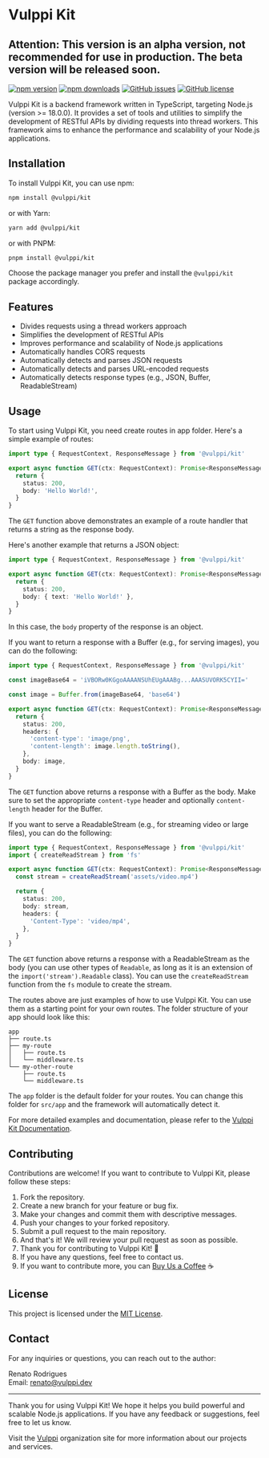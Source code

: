 # Vulppi Kit

## Attention: This version is an alpha version, not recommended for use in production. The beta version will be released soon.

[![npm version](https://badge.fury.io/js/%40vulppi%2Fkit.svg)](https://www.npmjs.com/package/@vulppi/kit)
[![npm downloads](https://img.shields.io/npm/dm/%40vulppi%2Fkit.svg)](https://www.npmjs.com/package/@vulppi/kit)
[![GitHub issues](https://img.shields.io/github/issues/vulppi-dev/kit.svg)](https://github.com/vulppi-dev/kit/issues)
[![GitHub license](https://img.shields.io/github/license/vulppi-dev/kit.svg)](https://github.com/vulppi-dev/kit/blob/main/LICENSE)

Vulppi Kit is a backend framework written in TypeScript, targeting Node.js (version >= 18.0.0). It provides a set of tools and utilities to simplify the development of RESTful APIs by dividing requests into thread workers. This framework aims to enhance the performance and scalability of your Node.js applications.

## Installation

To install Vulppi Kit, you can use npm:

```bash
npm install @vulppi/kit
```

or with Yarn:

```bash
yarn add @vulppi/kit
```

or with PNPM:

```bash
pnpm install @vulppi/kit
```

Choose the package manager you prefer and install the `@vulppi/kit` package accordingly.

## Features

- Divides requests using a thread workers approach
- Simplifies the development of RESTful APIs
- Improves performance and scalability of Node.js applications
- Automatically handles CORS requests
- Automatically detects and parses JSON requests
- Automatically detects and parses URL-encoded requests
- Automatically detects response types (e.g., JSON, Buffer, ReadableStream)

## Usage

To start using Vulppi Kit, you need create routes in app folder. Here's a simple example of routes:

```typescript
import type { RequestContext, ResponseMessage } from '@vulppi/kit'

export async function GET(ctx: RequestContext): Promise<ResponseMessage> {
  return {
    status: 200,
    body: 'Hello World!',
  }
}
```

The `GET` function above demonstrates an example of a route handler that returns a string as the response body.

Here's another example that returns a JSON object:

```typescript
import type { RequestContext, ResponseMessage } from '@vulppi/kit'

export async function GET(ctx: RequestContext): Promise<ResponseMessage> {
  return {
    status: 200,
    body: { text: 'Hello World!' },
  }
}
```

In this case, the `body` property of the response is an object.

If you want to return a response with a Buffer (e.g., for serving images), you can do the following:

```typescript
import type { RequestContext, ResponseMessage } from '@vulppi/kit'

const imageBase64 = 'iVBORw0KGgoAAAANSUhEUgAAABg...AAASUVORK5CYII='

const image = Buffer.from(imageBase64, 'base64')

export async function GET(ctx: RequestContext): Promise<ResponseMessage> {
  return {
    status: 200,
    headers: {
      'content-type': 'image/png',
      'content-length': image.length.toString(),
    },
    body: image,
  }
}
```

The `GET` function above returns a response with a Buffer as the body. Make sure to set the appropriate `content-type` header and optionally `content-length` header for the Buffer.

If you want to serve a ReadableStream (e.g., for streaming video or large files), you can do the following:

```typescript
import type { RequestContext, ResponseMessage } from '@vulppi/kit'
import { createReadStream } from 'fs'

export async function GET(ctx: RequestContext): Promise<ResponseMessage> {
  const stream = createReadStream('assets/video.mp4')

  return {
    status: 200,
    body: stream,
    headers: {
      'Content-Type': 'video/mp4',
    },
  }
}
```

The `GET` function above returns a response with a ReadableStream as the body (you can use other types of `Readable`, as long as it is an extension of the `import('stream').Readable` class). You can use the `createReadStream` function from the `fs` module to create the stream.

The routes above are just examples of how to use Vulppi Kit.
You can use them as a starting point for your own routes.
The folder structure of your app should look like this:

```
app
├── route.ts
├── my-route
│   ├── route.ts
│   └── middleware.ts
└── my-other-route
    ├── route.ts
    └── middleware.ts
```

The `app` folder is the default folder for your routes. You can change this folder for `src/app` and the framework will automatically detect it.

For more detailed examples and documentation, please refer to the [Vulppi Kit Documentation](https://github.com/vulppi-dev/kit).

## Contributing

Contributions are welcome! If you want to contribute to Vulppi Kit, please follow these steps:

1. Fork the repository.
2. Create a new branch for your feature or bug fix.
3. Make your changes and commit them with descriptive messages.
4. Push your changes to your forked repository.
5. Submit a pull request to the main repository.
6. And that's it! We will review your pull request as soon as possible.
7. Thank you for contributing to Vulppi Kit! 🎉
8. If you have any questions, feel free to contact us.
9. If you want to contribute more, you can [Buy Us a Coffee](https://www.buymeacoffee.com/morbden) ☕️

## License

This project is licensed under the [MIT License](https://github.com/vulppi-dev/kit/blob/main/LICENSE).

## Contact

For any inquiries or questions, you can reach out to the author:

Renato Rodrigues  
Email: renato@vulppi.dev

---

Thank you for using Vulppi Kit! We hope it helps you build powerful and scalable Node.js applications. If you have any feedback or suggestions, feel free to let us know.

Visit the [Vulppi](https://vulppi.dev) organization site for more information about our projects and services.
